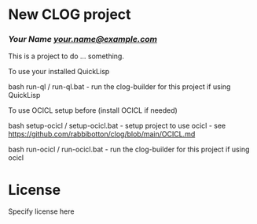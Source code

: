 # New CLOG project
### _Your Name <your.name@example.com>_

This is a project to do ... something.

To use your installed QuickLisp

bash run-ql / run-ql.bat    - run the clog-builder for this project if using QuickLisp


To use OCICL setup before (install OCICL if needed)

bash setup-ocicl / setup-ocicl.bat - setup project to use ocicl - see
                        https://github.com/rabbibotton/clog/blob/main/OCICL.md

bash run-ocicl / run-ocicl.bat - run the clog-builder for this project if using ocicl


# License

Specify license here
